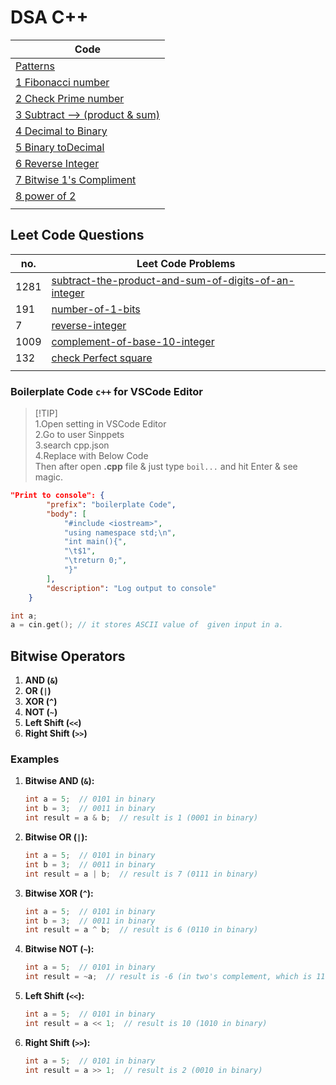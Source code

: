# DSA C++

|Code|
|----|
|[Patterns](/patterns.cpp)|
|[1 Fibonacci number](/Problems/001_fibonacci.cpp)|
|[2 Check Prime number](/Problems/002_isPrime.cpp)|
|[3 Subtract --> (product & sum)](/Problems/003_subtractProductAndSum.cpp)|
|[4 Decimal to Binary](/Problems/004_decimalToBinary.cpp)|
|[5 Binary toDecimal](/Problems/005_binaryToDecimal.cpp)|
|[6 Reverse Integer](/Problems/006_reverseInteger.cpp)|
|[7 Bitwise 1's Compliment](/Problems/007_bitwiseComplement.cpp)|
|[8 power of 2](/Problems/008_isPowerOf2.cpp)|
|[]()|

## Leet Code Questions

|no.|Leet Code Problems|
|---|------------------|
|1281|[subtract-the-product-and-sum-of-digits-of-an-integer](https://leetcode.com/problems/subtract-the-product-and-sum-of-digits-of-an-integer/)|
|191|[number-of-1-bits](https://leetcode.com/problems/number-of-1-bits/)|
|7|[reverse-integer](https://leetcode.com/problems/reverse-integer/)|
|1009|[complement-of-base-10-integer](https://leetcode.com/problems/complement-of-base-10-integer/)|
|132|[check Perfect square](https://leetcode.com/problems/power-of-two/)|
|||

### Boilerplate Code `c++` for VSCode Editor

> [!TIP]\
> 1.Open setting in VSCode Editor\
> 2.Go to user Sinppets\
> 3.search cpp.json\
> 4.Replace with Below Code\
> Then after open **.cpp** file & just type `boil...` and hit Enter & see magic.

```json
"Print to console": {
		"prefix": "boilerplate Code",
		"body": [
			"#include <iostream>",
			"using namespace std;\n",
			"int main(){",
			"\t$1",
			"\treturn 0;",
			"}"
		],
		"description": "Log output to console"
	}
```

```cpp
int a;
a = cin.get(); // it stores ASCII value of  given input in a.
```
## Bitwise Operators

1. **AND (` & `)**
2. **OR (` | `)**
3. **XOR (` ^ `)**
4. **NOT (` ~ `)**
5. **Left Shift (` << `)**
6. **Right Shift (` >> `)**

### Examples

1. **Bitwise AND (`&`):**

   ```cpp
   int a = 5;  // 0101 in binary
   int b = 3;  // 0011 in binary
   int result = a & b;  // result is 1 (0001 in binary)
   ```

2. **Bitwise OR (`|`):**

   ```cpp
   int a = 5;  // 0101 in binary
   int b = 3;  // 0011 in binary
   int result = a | b;  // result is 7 (0111 in binary)
   ```

3. **Bitwise XOR (`^`):**

   ```cpp
   int a = 5;  // 0101 in binary
   int b = 3;  // 0011 in binary
   int result = a ^ b;  // result is 6 (0110 in binary)
   ```

4. **Bitwise NOT (`~`):**

   ```cpp
   int a = 5;  // 0101 in binary
   int result = ~a;  // result is -6 (in two's complement, which is 1111...1010 in binary)
   ```

5. **Left Shift (`<<`):**

   ```cpp
   int a = 5;  // 0101 in binary
   int result = a << 1;  // result is 10 (1010 in binary)
   ```

6. **Right Shift (`>>`):**

   ```cpp
   int a = 5;  // 0101 in binary
   int result = a >> 1;  // result is 2 (0010 in binary)
   ```